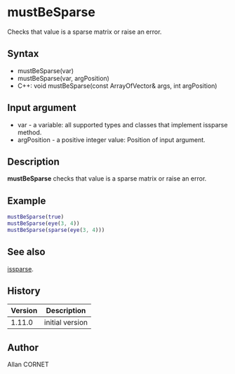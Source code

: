 # mustBeSparse

Checks that value is a sparse matrix or raise an error.

## Syntax

- mustBeSparse(var)
- mustBeSparse(var, argPosition)
- C++: void mustBeSparse(const ArrayOfVector& args, int argPosition)

## Input argument

- var - a variable: all supported types and classes that implement issparse method.
- argPosition - a positive integer value: Position of input argument.

## Description

  <p><b>mustBeSparse</b> checks that value is a sparse matrix or raise an error.</p>

## Example

```matlab
mustBeSparse(true)
mustBeSparse(eye(3, 4))
mustBeSparse(sparse(eye(3, 4)))
```

## See also

[issparse](../types/issparse.md).

## History

| Version | Description     |
| ------- | --------------- |
| 1.11.0  | initial version |

## Author

Allan CORNET

